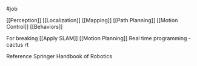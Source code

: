 #job 

[[Perception]]
[[Localization]]
[[Mapping]]
[[Path Planning]]
[[Motion Control]]
[[Behaviors]]

For breaking
[[Apply SLAM]]
[[Motion Planning]]
Real time programming - cactus rt

Reference
Springer Handbook of Robotics
